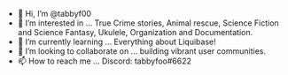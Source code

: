 - 👋 Hi, I’m @tabbyf00
- 👀 I’m interested in ... True Crime stories, Animal rescue, Science Fiction and Science Fantasy, Ukulele, Organization and Documentation.
- 🌱 I’m currently learning ... Everything about Liquibase! 
- 💞️ I’m looking to collaborate on ... building vibrant user communities.
- 📫 How to reach me ... Discord: tabbyfoo#6622

<!---
tabbyf00/tabbyf00 is a ✨ special ✨ repository because its `README.md` (this file) appears on your GitHub profile.
You can click the Preview link to take a look at your changes.
--->

